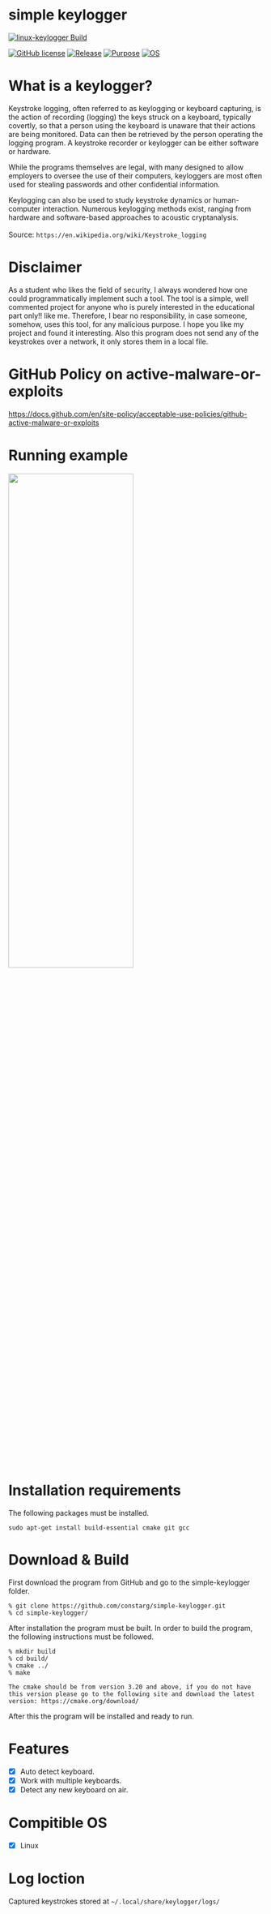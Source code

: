# simple keylogger

[![linux-keylogger Build](https://github.com/constarg/simple-keylogger/actions/workflows/cmake.yml/badge.svg?branch=main)](https://github.com/constarg/simple-keylogger/actions/workflows/cmake.yml)


[![GitHub license](https://img.shields.io/badge/Licence-MIT-brightgreen)](https://github.com/constarg/simple-keylogger/blob/main/LICENSE)
[![Release](https://img.shields.io/badge/Release-1.0-brightgreen)](https://github.com/constarg/simple-keylogger/releases/tag/v1.0)
[![Purpose](https://img.shields.io/badge/Purpose-Educational-brightgreen)](https://github.com/constarg/simple-keylogger/releases/tag/v1.0)
[![OS](https://img.shields.io/badge/OS-Linux-brightgreen)](https://github.com/constarg/simple-keylogger)

# What is a keylogger?

Keystroke logging, often referred to as keylogging or keyboard capturing, is the action of recording (logging) the keys struck on a keyboard, typically covertly, so that a person using the keyboard is unaware that their actions are being monitored. Data can then be retrieved by the person operating the logging program. A keystroke recorder or keylogger can be either software or hardware.

While the programs themselves are legal, with many designed to allow employers to oversee the use of their computers, keyloggers are most often used for stealing passwords and other confidential information.

Keylogging can also be used to study keystroke dynamics or human-computer interaction. Numerous keylogging methods exist, ranging from hardware and software-based approaches to acoustic cryptanalysis.<br><br>
Source: `https://en.wikipedia.org/wiki/Keystroke_logging`

# Disclaimer

As a student who likes the field of security, I always wondered how one could programmatically implement such a tool. The tool is a simple, well commented project for anyone who is purely interested in the educational part only!! like me. Therefore, I bear no responsibility, in case someone, somehow, uses this tool, for any malicious purpose. I hope you like my project and found it interesting. Also this program does not send any of the keystrokes over a network, it only stores them in a local file.

# GitHub Policy on active-malware-or-exploits

https://docs.github.com/en/site-policy/acceptable-use-policies/github-active-malware-or-exploits

# Running example

<img src="https://user-images.githubusercontent.com/38585824/150214487-0cd08cfc-3b26-4975-8669-233acf9ee59b.gif" width="70%" height="50%">


# Installation requirements
The following packages must be installed.<br>
```
sudo apt-get install build-essential cmake git gcc
```

# Download & Build

First download the program from GitHub and go to the simple-keylogger folder.

```
% git clone https://github.com/constarg/simple-keylogger.git
% cd simple-keylogger/
```

After installation the program must be built. In order to build the program, the following instructions must be
followed.<br>

```
% mkdir build
% cd build/
% cmake ../
% make
```

`
The cmake should be from version 3.20 and above, if you do not have this version please go to the following site and download the latest version:
https://cmake.org/download/
`

After this the program will be installed and ready to run.

# Features
- [x] Auto detect keyboard.
- [x] Work with multiple keyboards.
- [x] Detect any new keyboard on air.

# Compitible OS
- [x] Linux

# Log loction
Captured keystrokes stored at `~/.local/share/keylogger/logs/`
